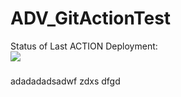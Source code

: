 # ADV_GitActionTest
Status of Last ACTION Deployment:<br>
<img src="https://github.com/DmitriDan/ADV_GitActionTest/workflows/My-Action/badge.svg?branch=main"><br>
###
adadadadsadwf
zdxs
dfgd
